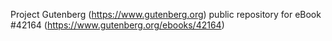 Project Gutenberg (https://www.gutenberg.org) public repository for eBook #42164 (https://www.gutenberg.org/ebooks/42164)
